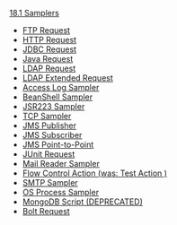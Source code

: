 [18.1 Samplers](https://jmeter.apache.org/usermanual/component_reference.html#samplers)

-   [FTP Request](https://jmeter.apache.org/usermanual/component_reference.html#FTP_Request)
-   [HTTP Request](https://jmeter.apache.org/usermanual/component_reference.html#HTTP_Request)
-   [JDBC Request](https://jmeter.apache.org/usermanual/component_reference.html#JDBC_Request)
-   [Java Request](https://jmeter.apache.org/usermanual/component_reference.html#Java_Request)
-   [LDAP Request](https://jmeter.apache.org/usermanual/component_reference.html#LDAP_Request)
-   [LDAP Extended Request](https://jmeter.apache.org/usermanual/component_reference.html#LDAP_Extended_Request)
-   [Access Log Sampler](https://jmeter.apache.org/usermanual/component_reference.html#Access_Log_Sampler)
-   [BeanShell Sampler](https://jmeter.apache.org/usermanual/component_reference.html#BeanShell_Sampler)
-   [JSR223 Sampler](https://jmeter.apache.org/usermanual/component_reference.html#JSR223_Sampler)
-   [TCP Sampler](https://jmeter.apache.org/usermanual/component_reference.html#TCP_Sampler)
-   [JMS Publisher](https://jmeter.apache.org/usermanual/component_reference.html#JMS_Publisher)
-   [JMS Subscriber](https://jmeter.apache.org/usermanual/component_reference.html#JMS_Subscriber)
-   [JMS Point-to-Point](https://jmeter.apache.org/usermanual/component_reference.html#JMS_Point-to-Point)
-   [JUnit Request](https://jmeter.apache.org/usermanual/component_reference.html#JUnit_Request)
-   [Mail Reader Sampler](https://jmeter.apache.org/usermanual/component_reference.html#Mail_Reader_Sampler)
-   [Flow Control Action (was: Test Action )](https://jmeter.apache.org/usermanual/component_reference.html#Flow_Control_Action)
-   [SMTP Sampler](https://jmeter.apache.org/usermanual/component_reference.html#SMTP_Sampler)
-   [OS Process Sampler](https://jmeter.apache.org/usermanual/component_reference.html#OS_Process_Sampler)
-   [MongoDB Script (DEPRECATED)](https://jmeter.apache.org/usermanual/component_reference.html#MongoDB_Script_(DEPRECATED))
-   [Bolt Request](https://jmeter.apache.org/usermanual/component_reference.html#Bolt_Request)
<!--stackedit_data:
eyJoaXN0b3J5IjpbLTU4Njc1NzE4N119
-->